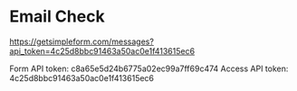 # Email Check
https://getsimpleform.com/messages?api_token=4c25d8bbc91463a50ac0e1f413615ec6

Form API token: c8a65e5d24b6775a02ec99a7ff69c474
Access API token: 4c25d8bbc91463a50ac0e1f413615ec6